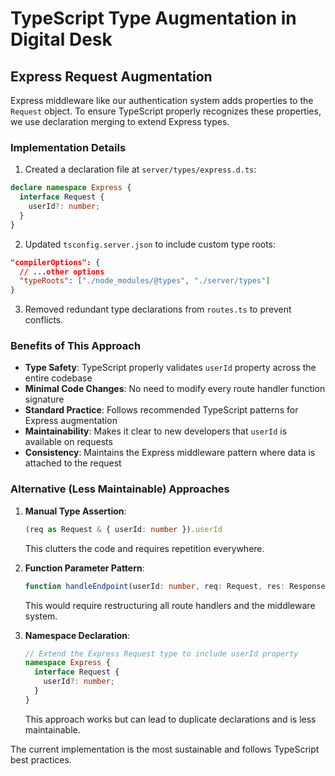 # TypeScript Type Augmentation in Digital Desk

## Express Request Augmentation

Express middleware like our authentication system adds properties to the `Request` object. To ensure TypeScript properly recognizes these properties, we use declaration merging to extend Express types.

### Implementation Details

1. Created a declaration file at `server/types/express.d.ts`:
```typescript
declare namespace Express {
  interface Request {
    userId?: number;
  }
}
```

2. Updated `tsconfig.server.json` to include custom type roots:
```json
"compilerOptions": {
  // ...other options
  "typeRoots": ["./node_modules/@types", "./server/types"]
}
```

3. Removed redundant type declarations from `routes.ts` to prevent conflicts.

### Benefits of This Approach

- **Type Safety**: TypeScript properly validates `userId` property across the entire codebase
- **Minimal Code Changes**: No need to modify every route handler function signature
- **Standard Practice**: Follows recommended TypeScript patterns for Express augmentation
- **Maintainability**: Makes it clear to new developers that `userId` is available on requests
- **Consistency**: Maintains the Express middleware pattern where data is attached to the request

### Alternative (Less Maintainable) Approaches

1. **Manual Type Assertion**:
   ```typescript
   (req as Request & { userId: number }).userId
   ```
   This clutters the code and requires repetition everywhere.

2. **Function Parameter Pattern**:
   ```typescript
   function handleEndpoint(userId: number, req: Request, res: Response) { ... }
   ```
   This would require restructuring all route handlers and the middleware system.

3. **Namespace Declaration**:
   ```typescript
   // Extend the Express Request type to include userId property
   namespace Express {
     interface Request {
       userId?: number;
     }
   }
   ```
   This approach works but can lead to duplicate declarations and is less maintainable.

The current implementation is the most sustainable and follows TypeScript best practices.